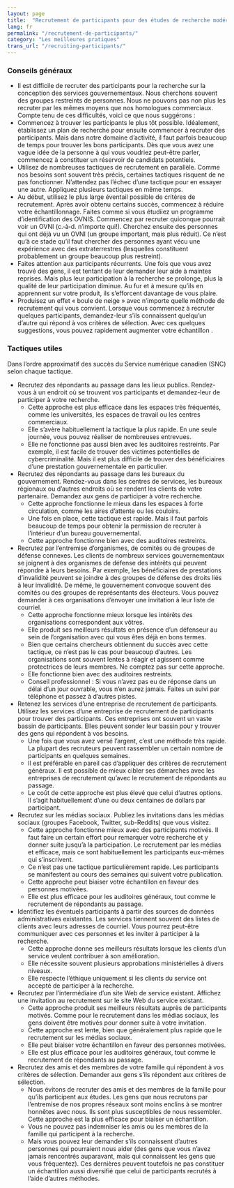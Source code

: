```yaml
---
layout: page
title:  "Recrutement de participants pour des études de recherche modérées"
lang: fr
permalink: "/recrutement-de-participants/"
category: "Les meilleures pratiques"
trans_url: "/recruiting-participants/"
---
```


### Conseils généraux
- Il est difficile de recruter des participants pour la recherche sur la conception des services gouvernementaux. Nous cherchons souvent des groupes restreints de personnes. Nous ne pouvons pas non plus les recruter par les mêmes moyens que nos homologues commerciaux. Compte tenu de ces difficultés, voici ce que nous suggérons :
- Commencez à trouver les participants le plus tôt possible. Idéalement, établissez un plan de recherche pour ensuite commencer à recruter des participants. Mais dans notre domaine d’activité, il faut parfois beaucoup de temps pour trouver les bons participants. Dès que vous avez une vague idée de la personne à qui vous voudriez peut-être parler, commencez à constituer un réservoir de candidats potentiels.
- Utilisez de nombreuses tactiques de recrutement en parallèle. Comme nos besoins sont souvent très précis, certaines tactiques risquent de ne pas fonctionner. N’attendez pas l’échec d’une tactique pour en essayer une autre. Appliquez plusieurs tactiques en même temps.
- Au début, utilisez le plus large éventail possible de critères de recrutement. Après avoir obtenu certains succès, commencez à réduire votre échantillonnage. Faites comme si vous étudiiez un programme d’identification des OVNIS. Commencez par recruter quiconque pourrait voir un OVNI (c.‑à‑d. n’importe qui!). Cherchez ensuite des personnes qui ont déjà vu un OVNI (un groupe important, mais plus réduit). Ce n’est qu’à ce stade qu’il faut chercher des personnes ayant vécu une expérience avec des extraterrestres (lesquelles constituent probablement un groupe beaucoup plus restreint).
- Faites attention aux participants récurrents. Une fois que vous avez trouvé des gens, il est tentant de leur demander leur aide à maintes reprises. Mais plus leur participation à la recherche se prolonge, plus la qualité de leur participation diminue. Au fur et à mesure qu’ils en apprennent sur votre produit, ils s’efforcent davantage de vous plaire.
- Produisez un effet « boule de neige » avec n’importe quelle méthode de recrutement qui vous convient. Lorsque vous commencez à recruter quelques participants, demandez-leur s’ils connaissent quelqu’un d’autre qui répond à vos critères de sélection. Avec ces quelques suggestions, vous pouvez rapidement augmenter votre échantillon .

### Tactiques utiles

Dans l’ordre approximatif des succès du Service numérique canadien (SNC) selon chaque tactique.

- Recrutez des répondants au passage dans les lieux publics. Rendez-vous à un endroit où se trouvent vos participants et demandez-leur de participer à votre recherche.
  - Cette approche est plus efficace dans les espaces très fréquentés, comme les universités, les espaces de travail ou les centres commerciaux.
  - Elle s’avère habituellement la tactique la plus rapide. En une seule journée, vous pouvez réaliser de nombreuses entrevues.
  - Elle ne fonctionne pas aussi bien avec les auditoires restreints. Par exemple, il est facile de trouver des victimes potentielles de cybercriminalité. Mais il est plus difficile de trouver des bénéficiaires d’une prestation gouvernementale en particulier.
- Recrutez des répondants au passage dans les bureaux du gouvernement. Rendez-vous dans les centres de services, les bureaux régionaux ou d’autres endroits où se rendent les clients de votre partenaire. Demandez aux gens de participer à votre recherche.
  - Cette approche fonctionne le mieux dans les espaces à forte circulation, comme les aires d’attente ou les couloirs.
  - Une fois en place, cette tactique est rapide. Mais il faut parfois beaucoup de temps pour obtenir la permission de recruter à l’intérieur d’un bureau gouvernemental.
  - Cette approche fonctionne bien avec des auditoires restreints.
- Recrutez par l’entremise d’organismes, de comités ou de groupes de défense connexes. Les clients de nombreux services gouvernementaux se joignent à des organismes de défense des intérêts qui peuvent répondre à leurs besoins. Par exemple, les bénéficiaires de prestations d’invalidité peuvent se joindre à des groupes de défense des droits liés à leur invalidité. De même, le gouvernement convoque souvent des comités ou des groupes de représentants des électeurs. Vous pouvez demander à ces organisations d’envoyer une invitation à leur liste de courriel.
  - Cette approche fonctionne mieux lorsque les intérêts des organisations correspondent aux vôtres.
  - Elle produit ses meilleurs résultats en présence d’un défenseur au sein de l’organisation avec qui vous êtes déjà en bons termes.
  - Bien que certains chercheurs obtiennent du succès avec cette tactique, ce n’est pas le cas pour beaucoup d’autres. Les organisations sont souvent lentes à réagir et agissent comme protectrices de leurs membres. Ne comptez pas sur cette approche.
  - Elle fonctionne bien avec des auditoires restreints.
  - Conseil professionnel : Si vous n’avez pas eu de réponse dans un délai d’un jour ouvrable, vous n’en aurez jamais. Faites un suivi par téléphone et passez à d’autres pistes.
- Retenez les services d’une entreprise de recrutement de participants. Utilisez les services d’une entreprise de recrutement de participants pour trouver des participants. Ces entreprises ont souvent un vaste bassin de participants. Elles peuvent sonder leur bassin pour y trouver des gens qui répondent à vos besoins.
  - Une fois que vous avez versé l’argent, c’est une méthode très rapide. La plupart des recruteurs peuvent rassembler un certain nombre de participants en quelques semaines.
  - Il est préférable en pareil cas d’appliquer des critères de recrutement généraux. Il est possible de mieux cibler ses démarches avec les entreprises de recrutement qu’avec le recrutement de répondants au passage.
  - Le coût de cette approche est plus élevé que celui d’autres options. Il s’agit habituellement d’une ou deux centaines de dollars par participant.
- Recrutez sur les médias sociaux. Publiez les invitations dans les médias sociaux (groupes Facebook, Twitter, sub-Reddits) que vous visitez.
  - Cette approche fonctionne mieux avec des participants motivés. Il faut faire un certain effort pour remarquer votre recherche et y donner suite jusqu’à la participation. Le recrutement par les médias et efficace, mais ce sont habituellement les participants eux-mêmes qui s’inscrivent.
  - Ce n’est pas une tactique particulièrement rapide. Les participants se manifestent au cours des semaines qui suivent votre publication.
  - Cette approche peut biaiser votre échantillon en faveur des personnes motivées.
  - Elle est plus efficace pour les auditoires généraux, tout comme le recrutement de répondants au passage.
- Identifiez les éventuels participants à partir des sources de données administratives existantes. Les services tiennent souvent des listes de clients avec leurs adresses de courriel. Vous pourrez peut-être communiquer avec ces personnes et les inviter à participer à la recherche.
  - Cette approche donne ses meilleurs résultats lorsque les clients d’un service veulent contribuer à son amélioration.
  - Elle nécessite souvent plusieurs approbations ministérielles à divers niveaux.
  - Elle respecte l’éthique uniquement si les clients du service ont accepté de participer à la recherche.
- Recrutez par l’intermédiaire d’un site Web de service existant. Affichez une invitation au recrutement sur le site Web du service existant.
  - Cette approche produit ses meilleurs résultats auprès de participants motivés. Comme pour le recrutement dans les médias sociaux, les gens doivent être motivés pour donner suite à votre invitation.
  - Cette approche est lente, bien que généralement plus rapide que le recrutement sur les médias sociaux.
  - Elle peut biaiser votre échantillon en faveur des personnes motivées.
  - Elle est plus efficace pour les auditoires généraux, tout comme le recrutement de répondants au passage.
- Recrutez des amis et des membres de votre famille qui répondent à vos critères de sélection. Demander aux gens s’ils répondent aux critères de sélection.
  - Nous évitons de recruter des amis et des membres de la famille pour qu’ils participent aux études. Les gens que nous recrutons par l’entremise de nos propres réseaux sont moins enclins à se montrer honnêtes avec nous. Ils sont plus susceptibles de nous ressembler. Cette approche est la plus efficace pour biaiser un échantillon.
  - Vous ne pouvez pas indemniser les amis ou les membres de la famille qui participent à la recherche.
  - Mais vous pouvez leur demander s’ils connaissent d’autres personnes qui pourraient nous aider (des gens que vous n’avez jamais rencontrés auparavant, mais qui connaissent les gens que vous fréquentez). Ces dernières peuvent toutefois ne pas constituer un échantillon aussi diversifié que celui de participants recrutés à l’aide d’autres méthodes.
